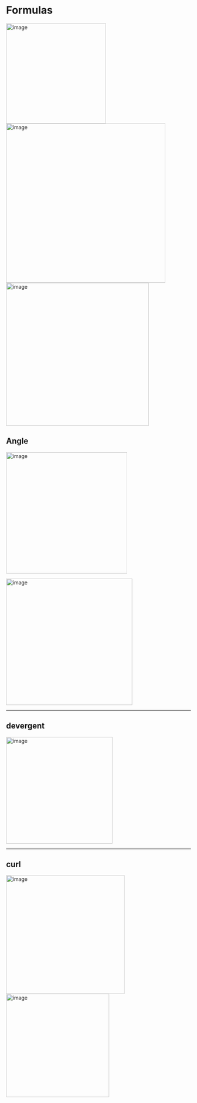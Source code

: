 # Formulas

<img width="272" alt="image" src="https://github.com/user-attachments/assets/856879c7-98c3-49b5-bb17-f9b5c1696d31" />
<img width="434" alt="image" src="https://github.com/user-attachments/assets/b6c4ec31-d31d-4cc3-bc81-bdd4f75d9e0f" /> <br>
<img width="389" alt="image" src="https://github.com/user-attachments/assets/5aa55ced-b6d3-44ab-92a7-ffd70c6ab25c" />


## Angle
<img width="330" alt="image" src="https://github.com/user-attachments/assets/e65a9156-1b3d-4de4-b803-9939fa623549" /> <br>

<img width="344" alt="image" src="https://github.com/user-attachments/assets/dfd33cab-3af4-4635-af42-3669f27b691c" />

----------
## devergent
<img width="290" alt="image" src="https://github.com/user-attachments/assets/5c28e5fd-1387-427c-bad9-60cf837b4b67" />

---
## curl
<img width="323" alt="image" src="https://github.com/user-attachments/assets/7cc81511-7b97-4659-ae08-cc5e69ecfc15" />
<img width="281" alt="image" src="https://github.com/user-attachments/assets/33acd7e6-4439-4efa-a065-9e44aff5b864" />
